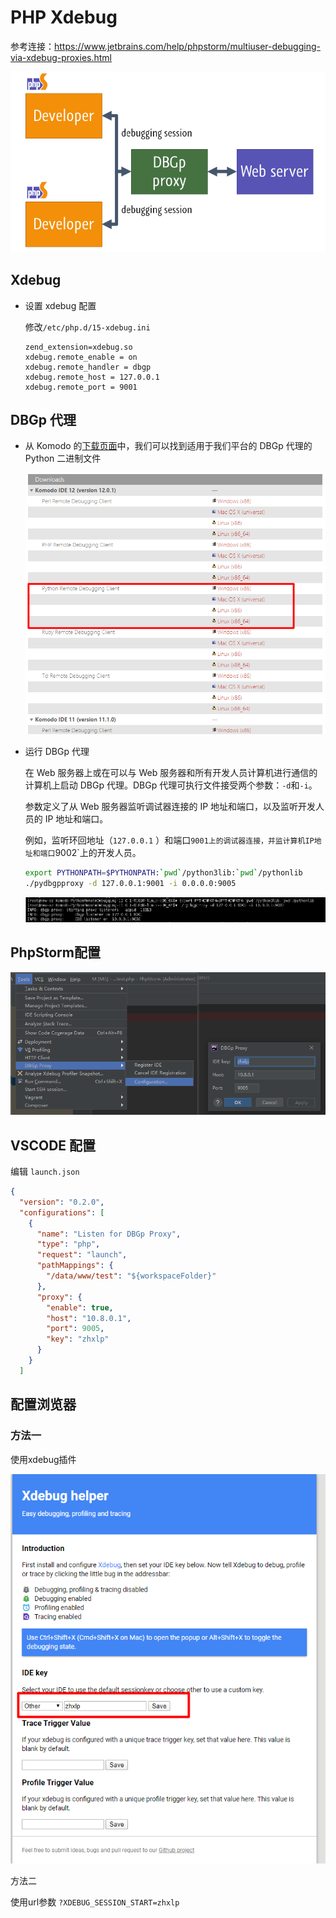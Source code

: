 # PHP Xdebug

参考连接：https://www.jetbrains.com/help/phpstorm/multiuser-debugging-via-xdebug-proxies.html

![DBGp proxy](../.gitbook/assets/schema-proxy.png)

## Xdebug

*   设置 xdebug 配置

    修改`/etc/php.d/15-xdebug.ini`

    ```properties
    zend_extension=xdebug.so
    xdebug.remote_enable = on
    xdebug.remote_handler = dbgp
    xdebug.remote_host = 127.0.0.1
    xdebug.remote_port = 9001

    ```

## DBGp 代理

*   从 Komodo 的[下载页面](http://code.activestate.com/komodo/remotedebugging/)中，我们可以找到适用于我们平台的 DBGp 代理的 Python 二进制文件

    <img src="../.gitbook/assets/image-20200516002006147.png" alt="image-20200516002006147" data-size="original">
*   运行 DBGp 代理

    在 Web 服务器上或在可以与 Web 服务器和所有开发人员计算机进行通信的计算机上启动 DBGp 代理。DBGp 代理可执行文件接受两个参数：`-d`和`-i`。

    参数定义了从 Web 服务器监听调试器连接的 IP 地址和端口，以及监听开发人员的 IP 地址和端口。

    例如，监听环回地址（`127.0.0.1` ）和端口`9001上的调试器连接，并监计算机IP地址和端口`9002\`上的开发人员。

    ```bash
    export PYTHONPATH=$PYTHONPATH:`pwd`/python3lib:`pwd`/pythonlib
    ./pydbgpproxy -d 127.0.0.1:9001 -i 0.0.0.0:9005
    ```

    <img src="../.gitbook/assets/image-20200516004018777.png" alt="image-20200516004018777" data-size="original">

## PhpStorm配置



<img src="../.gitbook/assets/image-20200516013927850.png" alt="image-20200516013927850" data-size="original">

## VSCODE 配置

编辑 `launch.json`

```json
{
  "version": "0.2.0",
  "configurations": [
    {
      "name": "Listen for DBGp Proxy",
      "type": "php",
      "request": "launch",
      "pathMappings": {
        "/data/www/test": "${workspaceFolder}"
      },
      "proxy": {
        "enable": true,
        "host": "10.8.0.1",
        "port": 9005,
        "key": "zhxlp"
      }
    }
  ]
```

## 配置浏览器

### 方法一

使用xdebug插件

<img src="../.gitbook/assets/image-20200516014040467.png" alt="image-20200516014040467" data-size="original">

方法二

使用url参数 `?XDEBUG_SESSION_START=zhxlp`
